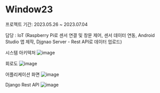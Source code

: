 # Window23

프로젝트 기간: 2023.05.26 ~ 2023.07.04

담당 : IoT (Raspberry Pi로 센서 연결 및 창문 제어, 센서 데이터 연동, Android Studio 앱 제작, Djgnao Server - Rest API로 데이터 업로드)


시스템 아키텍처
![image](https://github.com/eunjijen/Window23/assets/75493219/fbde4670-0f51-4b27-ae9b-e0934e1b331b)


회로도
![image](https://github.com/eunjijen/Window23/assets/75493219/7a51fe34-ad03-43df-92da-55314334e941)




어플리케이션 화면
![image](https://github.com/eunjijen/Window23/assets/75493219/dbe4ffd3-aecc-4710-af40-6e3c57ba0b12)



Django Rest API
![image](https://github.com/eunjijen/Window23/assets/75493219/781c4d09-0b92-4e00-bd1e-9f489657a4e9)
